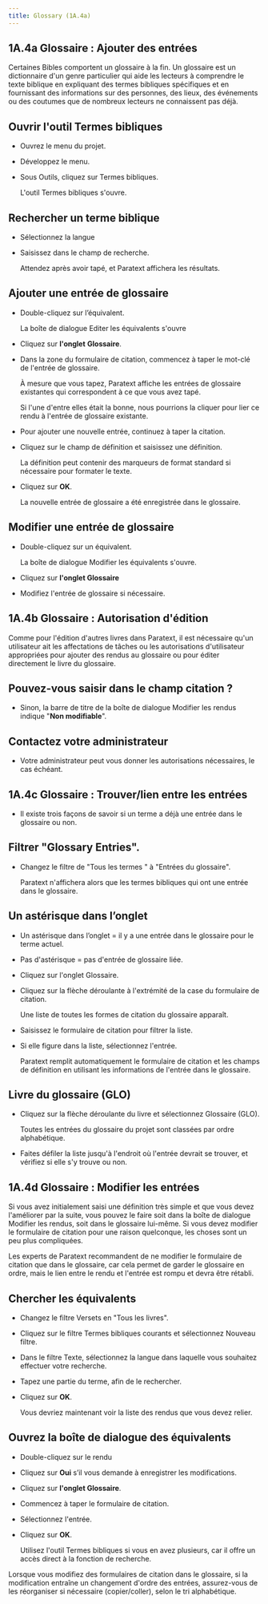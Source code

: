 ```yaml
---
title: Glossary (1A.4a)
---
```

## 1A.4a Glossaire : Ajouter des entrées

Certaines Bibles comportent un glossaire à la fin. Un glossaire est un dictionnaire d'un genre particulier qui aide les lecteurs à comprendre le texte biblique en expliquant des termes bibliques spécifiques et en fournissant des informations sur des personnes, des lieux, des événements ou des coutumes que de nombreux lecteurs ne connaissent pas déjà.

## Ouvrir l'outil Termes bibliques

-   Ouvrez le menu du projet.
-   Développez le menu.
-   Sous Outils, cliquez sur Termes bibliques.

    L'outil Termes bibliques s'ouvre.

## Rechercher un terme biblique

-   Sélectionnez la langue
-   Saisissez dans le champ de recherche.

    Attendez après avoir tapé, et Paratext affichera les résultats.

## Ajouter une entrée de glossaire

-   Double-cliquez sur l’équivalent.

    La boîte de dialogue Editer les équivalents s'ouvre

-   Cliquez sur **l'onglet** **Glossaire**.
-   Dans la zone du formulaire de citation, commencez à taper le mot-clé de l'entrée de glossaire.

    À mesure que vous tapez, Paratext affiche les entrées de glossaire existantes qui correspondent à ce que vous avez tapé.

    Si l'une d'entre elles était la bonne, nous pourrions la cliquer pour lier ce rendu à l'entrée de glossaire existante.

-   Pour ajouter une nouvelle entrée, continuez à taper la citation.
-   Cliquez sur le champ de définition et saisissez une définition.

    La définition peut contenir des marqueurs de format standard si nécessaire pour formater le texte.

-   Cliquez sur **OK**.

    La nouvelle entrée de glossaire a été enregistrée dans le glossaire.

## Modifier une entrée de glossaire

-   Double-cliquez sur un équivalent.

    La boîte de dialogue Modifier les équivalents s'ouvre.

-   Cliquez sur **l'onglet Glossaire**
-   Modifiez l'entrée de glossaire si nécessaire.

## 1A.4b Glossaire : Autorisation d'édition

Comme pour l'édition d'autres livres dans Paratext, il est nécessaire qu'un utilisateur ait les affectations de tâches ou les autorisations d'utilisateur appropriées pour ajouter des rendus au glossaire ou pour éditer directement le livre du glossaire.

## Pouvez-vous saisir dans le champ citation ?

-   Sinon, la barre de titre de la boîte de dialogue Modifier les rendus indique "**Non modifiable**".

## Contactez votre administrateur

-   Votre administrateur peut vous donner les autorisations nécessaires, le cas échéant.

## 1A.4c Glossaire : Trouver/lien entre les entrées

-   Il existe trois façons de savoir si un terme a déjà une entrée dans le glossaire ou non.

## Filtrer "Glossary Entries".

-   Changez le filtre de "Tous les termes " à "Entrées du glossaire".

    Paratext n'affichera alors que les termes bibliques qui ont une entrée dans le glossaire.

## Un astérisque dans l’onglet

-   Un astérisque dans l’onglet = il y a une entrée dans le glossaire pour le terme actuel.
-   Pas d'astérisque = pas d'entrée de glossaire liée.
-   Cliquez sur l'onglet Glossaire.
-   Cliquez sur la flèche déroulante à l'extrémité de la case du formulaire de citation.

    Une liste de toutes les formes de citation du glossaire apparaît.

-   Saisissez le formulaire de citation pour filtrer la liste.
-   Si elle figure dans la liste, sélectionnez l'entrée.

    Paratext remplit automatiquement le formulaire de citation et les champs de définition en utilisant les informations de l'entrée dans le glossaire.

## Livre du glossaire (GLO)

-   Cliquez sur la flèche déroulante du livre et sélectionnez Glossaire (GLO).

    Toutes les entrées du glossaire du projet sont classées par ordre alphabétique.

-   Faites défiler la liste jusqu'à l'endroit où l'entrée devrait se trouver, et vérifiez si elle s'y trouve ou non.

## 1A.4d Glossaire : Modifier les entrées

Si vous avez initialement saisi une définition très simple et que vous devez l'améliorer par la suite, vous pouvez le faire soit dans la boîte de dialogue Modifier les rendus, soit dans le glossaire lui-même. Si vous devez modifier le formulaire de citation pour une raison quelconque, les choses sont un peu plus compliquées.

Les experts de Paratext recommandent de ne modifier le formulaire de citation que dans le glossaire, car cela permet de garder le glossaire en ordre, mais le lien entre le rendu et l'entrée est rompu et devra être rétabli.

## Chercher les équivalents

-   Changez le filtre Versets en "Tous les livres".
-   Cliquez sur le filtre Termes bibliques courants et sélectionnez Nouveau filtre.
-   Dans le filtre Texte, sélectionnez la langue dans laquelle vous souhaitez effectuer votre recherche.
-   Tapez une partie du terme, afin de le rechercher.
-   Cliquez sur **OK**.

    Vous devriez maintenant voir la liste des rendus que vous devez relier.

## Ouvrez la boîte de dialogue des équivalents

-   Double-cliquez sur le rendu
-   Cliquez sur **Oui** s’il vous demande à enregistrer les modifications.
-   Cliquez sur **l'onglet Glossaire**.
-   Commencez à taper le formulaire de citation.
-   Sélectionnez l'entrée.
-   Cliquez sur **OK**.

    Utilisez l'outil Termes bibliques si vous en avez plusieurs, car il offre un accès direct à la fonction de recherche.

Lorsque vous modifiez des formulaires de citation dans le glossaire, si la modification entraîne un changement d'ordre des entrées, assurez-vous de les réorganiser si nécessaire (copier/coller), selon le tri alphabétique.
